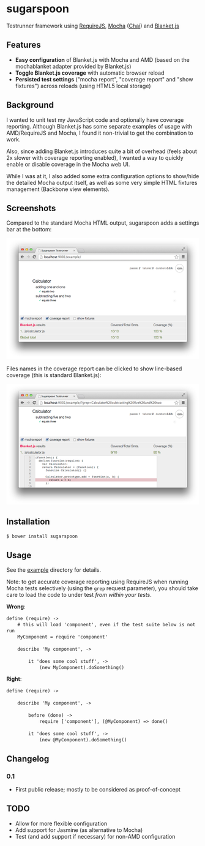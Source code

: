 sugarspoon
==========

Testrunner framework using [RequireJS](http://requirejs.org), [Mocha](http://visionmedia.github.io/mocha/) ([Chai](http://chaijs.com)) and [Blanket.js](http://blanketjs.org)


Features
--------

* **Easy configuration** of Blanket.js with Mocha and AMD (based on the mochablanket adapter provided by Blanket.js)
* **Toggle Blanket.js coverage** with automatic browser reload
* **Persisted test settings** ("mocha report", "coverage report" and "show fixtures") across reloads (using HTML5 local storage)


Background
----------

I wanted to unit test my JavaScript code and optionally have coverage reporting. Although Blanket.js has some separate examples of usage with AMD/RequireJS and Mocha, I found it non-trivial to get the combination to work.

Also, since adding Blanket.js introduces quite a bit of overhead (feels about 2x slower with coverage reporting enabled), I wanted a way to quickly enable or disable coverage in the Mocha web UI.

While I was at it, I also added some extra configuration options to show/hide the detailed Mocha output itself, as well as some very simple HTML fixtures management (Backbone view elements).

Screenshots
-----------

Compared to the standard Mocha HTML output, sugarspoon adds a settings bar at the bottom:

![](doc/assets/coverage-on.png)

Files names in the coverage report can be clicked to show line-based coverage (this is standard Blanket.js):

![](doc/assets/coverage-detail.png)


Installation
------------

    $ bower install sugarspoon


Usage
-----

See the [example](example) directory for details.

Note: to get accurate coverage reporting using RequireJS when running Mocha tests selectively (using the `grep` request parameter), you should take care to load the code to under test *from within your tests*.

**Wrong**:

    define (require) ->
        # this will load 'component', even if the test suite below is not run
        MyComponent = require 'component'

        describe 'My component', ->

            it 'does some cool stuff', ->
                (new MyComponent).doSomething()


**Right**:

    define (require) ->

        describe 'My component', ->

            before (done) ->
                require ['component'], (@MyComponent) => done()

            it 'does some cool stuff', ->
                (new @MyComponent).doSomething()


Changelog
---------

### 0.1

* First public release; mostly to be considered as proof-of-concept


TODO
----
* Allow for more flexible configuration
* Add support for Jasmine (as alternative to Mocha)
* Test (and add support if necessary) for non-AMD configuration
